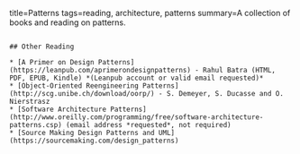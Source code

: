 title=Patterns
tags=reading, architecture, patterns
summary=A collection of books and reading on patterns.
~~~~~~

## Other Reading

* [A Primer on Design Patterns](https://leanpub.com/aprimerondesignpatterns) - Rahul Batra (HTML, PDF, EPUB, Kindle) *(Leanpub account or valid email requested)*
* [Object-Oriented Reengineering Patterns](http://scg.unibe.ch/download/oorp/) - S. Demeyer, S. Ducasse and O. Nierstrasz
* [Software Architecture Patterns](http://www.oreilly.com/programming/free/software-architecture-patterns.csp) (email address *requested*, not required)
* [Source Making Design Patterns and UML](https://sourcemaking.com/design_patterns)

